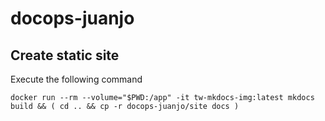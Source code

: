 # docops-juanjo

## Create static site
Execute the following command
```
docker run --rm --volume="$PWD:/app" -it tw-mkdocs-img:latest mkdocs build && ( cd .. && cp -r docops-juanjo/site docs )
```
